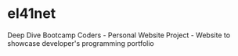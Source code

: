 # el41net
Deep Dive Bootcamp Coders - Personal Website Project - Website to showcase developer's programming portfolio
